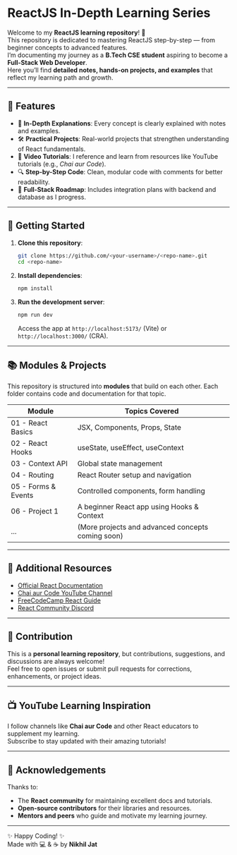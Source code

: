 # ReactJS In-Depth Learning Series

Welcome to my **ReactJS learning repository**! 🚀  
This repository is dedicated to mastering ReactJS step-by-step — from beginner concepts to advanced features.  
I’m documenting my journey as a **B.Tech CSE student** aspiring to become a **Full-Stack Web Developer**.  
Here you’ll find **detailed notes, hands-on projects, and examples** that reflect my learning path and growth.

---

## 🌟 Features
- 📖 **In-Depth Explanations**: Every concept is clearly explained with notes and examples.  
- 🛠️ **Practical Projects**: Real-world projects that strengthen understanding of React fundamentals.  
- 🎥 **Video Tutorials**: I reference and learn from resources like YouTube tutorials (e.g., *Chai aur Code*).  
- 🔍 **Step-by-Step Code**: Clean, modular code with comments for better readability.  
- 🧩 **Full-Stack Roadmap**: Includes integration plans with backend and database as I progress.  

---

## 🚀 Getting Started

1. **Clone this repository**:
   ```bash
   git clone https://github.com/<your-username>/<repo-name>.git
   cd <repo-name>
   ```

2. **Install dependencies**:
   ```bash
   npm install
   ```

3. **Run the development server**:
   ```bash
   npm run dev
   ```
   Access the app at `http://localhost:5173/` (Vite) or `http://localhost:3000/` (CRA).

---

## 📚 Modules & Projects

This repository is structured into **modules** that build on each other. Each folder contains code and documentation for that topic.

| Module              | Topics Covered                                |
|---------------------|---------------------------------------------|
| 01 - React Basics    | JSX, Components, Props, State               |
| 02 - React Hooks     | useState, useEffect, useContext             |
| 03 - Context API     | Global state management                     |
| 04 - Routing         | React Router setup and navigation           |
| 05 - Forms & Events  | Controlled components, form handling        |
| 06 - Project 1       | A beginner React app using Hooks & Context  |
| ...                 | (More projects and advanced concepts coming soon) |

---

## 📖 Additional Resources
- [Official React Documentation](https://react.dev)  
- [Chai aur Code YouTube Channel](https://www.youtube.com/@chaiaurcode)  
- [FreeCodeCamp React Guide](https://www.freecodecamp.org/)  
- [React Community Discord](https://discord.gg/reactjs)

---

## 💼 Contribution
This is a **personal learning repository**, but contributions, suggestions, and discussions are always welcome!  
Feel free to open issues or submit pull requests for corrections, enhancements, or project ideas.

---

## 📺 YouTube Learning Inspiration
I follow channels like **Chai aur Code** and other React educators to supplement my learning.  
Subscribe to stay updated with their amazing tutorials!

---

## 🙏 Acknowledgements
Thanks to:
- The **React community** for maintaining excellent docs and tutorials.  
- **Open-source contributors** for their libraries and resources.  
- **Mentors and peers** who guide and motivate my learning journey.

---

✨ Happy Coding! ✨  
Made with 💻 & ☕️ by **Nikhil Jat**
